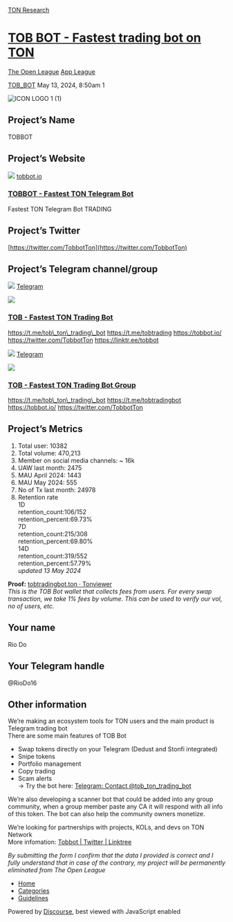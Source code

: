 [TON Research](/)

# [TOB BOT - Fastest trading bot on TON](/t/tob-bot-fastest-trading-bot-on-ton/17649)

[The Open League](/c/the-open-league/app-leaderboard/58)  [App League](/c/the-open-league/app-leaderboard/58) 

    

[TOB\_BOT](https://tonresear.ch/u/TOB_BOT)   May 13, 2024, 8:50am  1

![ICON LOGO 1 (1)](https://tonresear.ch/uploads/default/original/2X/f/fa11a97cbcc1b9cd57ac82fb68f47419868859b7.png)

## [](#projects-name-1)Project’s Name

TOBBOT

## [](#projects-website-2)Project’s Website

![](https://tonresear.ch/uploads/default/original/2X/d/d381cfe77685e757620482780926354e5af43045.png) [tobbot.io](https://tobbot.io/)

### [TOBBOT - Fastest TON Telegram Bot](https://tobbot.io/)

Fastest TON Telegram Bot TRADING

## [](#projects-twitter-3)Project’s Twitter

[https://twitter.com/TobbotTon](https://twitter.com/TobbotTon)

## [](#projects-telegram-channelgroup-4)Project’s Telegram channel/group

![](https://telegram.org/img/website_icon.svg?4) [Telegram](https://t.me/tobtradingbot)

![](https://tonresear.ch/uploads/default/original/2X/c/c8f22360d000c9f6e23b96b0b896babc8985d4a9.jpeg)

### [TOB - Fastest TON Trading Bot](https://t.me/tobtradingbot)

https://t.me/tob\_ton\_trading\_bot https://t.me/tobtrading https://tobbot.io/ https://twitter.com/TobbotTon https://linktr.ee/tobbot

![](https://telegram.org/img/website_icon.svg?4) [Telegram](https://t.me/tobtrading)

![](https://tonresear.ch/uploads/default/original/2X/a/a9596dc8546507aa3e9769686e2999bc4b7d1e96.jpeg)

### [TOB - Fastest TON Trading Bot Group](https://t.me/tobtrading)

https://t.me/tob\_ton\_trading\_bot https://t.me/tobtradingbot https://tobbot.io/ https://twitter.com/TobbotTon

## [](#projects-metrics-5)Project’s Metrics

1.  Total user: 10382
2.  Total volume: 470,213
3.  Member on social media channels: ~ 16k
4.  UAW last month: 2475
5.  MAU April 2024: 1443
6.  MAU May 2024: 555
7.  No of Tx last month: 24978
8.  Retention rate  
    1D  
    retention\_count:106/152  
    retention\_percent:69.73%  
    7D  
    retention\_count:215/308  
    retention\_percent:69.80%  
    14D  
    retention\_count:319/552  
    retention\_percent:57.79%  
    _updated 13 May 2024_

**Proof:** [tobtradingbot.ton · Tonviewer](https://tonviewer.com/EQC6Wkmp9HM8YJgdkNv0qe4tBzadAN8OfZkWJboUxLS3XVe0)  
_This is the TOB Bot wallet that collects fees from users. For every swap transaction, we take 1% fees by volume. This can be used to verify our vol, no of users, etc._

## [](#your-name-6)Your name

Rio Do

## [](#your-telegram-handle-7)Your Telegram handle

@RioDo16

## [](#other-information-8)Other information

We’re making an ecosystem tools for TON users and the main product is Telegram trading bot  
There are some main features of TOB Bot

*   Swap tokens directly on your Telegram (Dedust and Stonfi integrated)
*   Snipe tokens
*   Portfolio management
*   Copy trading
*   Scam alerts  
    → Try the bot here: [Telegram: Contact @tob\_ton\_trading\_bot](https://t.me/tob_ton_trading_bot)

We’re also developing a scanner bot that could be added into any group community, when a group member paste any CA it will respond with all info of this token. The bot can also help the community owners monetize.

We’re looking for partnerships with projects, KOLs, and devs on TON Network  
More infomation: [Tobbot | Twitter | Linktree](https://linktr.ee/tobbot)

_By submitting the form I confirm that the data I provided is correct and I fully understand that in case of the contrary, my project will be permanently eliminated from The Open League_

 

*   [Home](/)
*   [Categories](/categories)
*   [Guidelines](/guidelines)

Powered by [Discourse](https://www.discourse.org), best viewed with JavaScript enabled